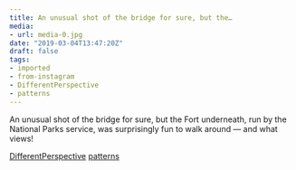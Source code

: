 ```yaml
---
title: An unusual shot of the bridge for sure, but the…
media:
- url: media-0.jpg
date: "2019-03-04T13:47:20Z"
draft: false
tags:
- imported
- from-instagram
- DifferentPerspective
- patterns
---
```

An unusual shot of the bridge for sure, but the Fort underneath, run by the National Parks service, was surprisingly fun to walk around — and what views\!

[DifferentPerspective](/tags/differentperspective) [patterns](/tags/patterns)
